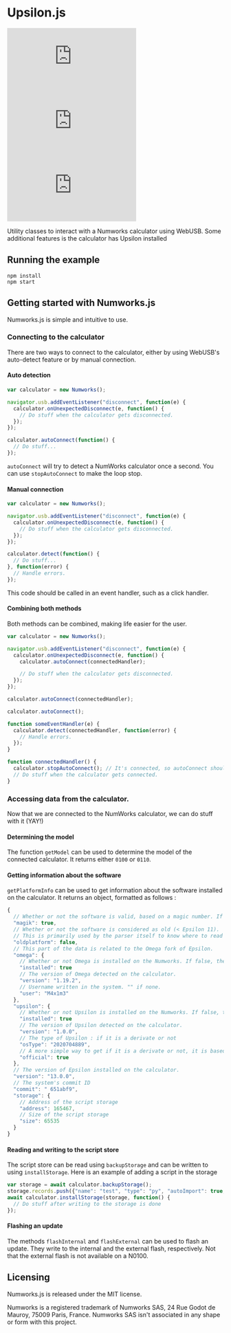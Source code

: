 # Upsilon.js

[![NPM](https://img.shields.io/npm/v/upsilon.js?style=flat-square)](https://www.npmjs.com/package/upsilon.js)
![Version](https://img.shields.io/github/package-json/v/M4xi1m3/numworks.js?color=green&style=flat-square)
![License](https://img.shields.io/npm/l/upsilon.js?color=blue&style=flat-square)

Utility classes to interact with a Numworks calculator using WebUSB. Some additional features is the calculator has Upsilon installed

## Running the example

```
npm install
npm start
```

## Getting started with Numworks.js

Numworks.js is simple and intuitive to use.

### Connecting to the calculator

There are two ways to connect to the calculator, either by using WebUSB's auto-detect feature or by manual connection.

#### Auto detection

```js
var calculator = new Numworks();

navigator.usb.addEventListener("disconnect", function(e) {
  calculator.onUnexpectedDisconnect(e, function() {
    // Do stuff when the calculator gets disconnected.
  });
});

calculator.autoConnect(function() {
  // Do stuff...
});
```

`autoConnect` will try to detect a NumWorks calculator once a second. You can use `stopAutoConnect` to make the loop stop.

#### Manual connection

```js
var calculator = new Numworks();

navigator.usb.addEventListener("disconnect", function(e) {
  calculator.onUnexpectedDisconnect(e, function() {
    // Do stuff when the calculator gets disconnected.
  });
});

calculator.detect(function() {
  // Do stuff...
}, function(error) {
  // Handle errors.
});
```

This code should be called in an event handler, such as a click handler.

#### Combining both methods

Both methods can be combined, making life easier for the user.

```js
var calculator = new Numworks();

navigator.usb.addEventListener("disconnect", function(e) {
  calculator.onUnexpectedDisconnect(e, function() {
    calculator.autoConnect(connectedHandler);

    // Do stuff when the calculator gets disconnected.
  });
});

calculator.autoConnect(connectedHandler);

calculator.autoConnect();

function someEventHandler(e) {
  calculator.detect(connectedHandler, function(error) {
    // Handle errors.
  });
}

function connectedHandler() {
  calculator.stopAutoConnect(); // It's connected, so autoConnect should stop.
  // Do stuff when the calculator gets connected.
}
```

### Accessing data from the calculator.

Now that we are connected to the NumWorks calculator, we can do stuff with it (YAY!)

#### Determining the model

The function `getModel` can be used to determine the model of the connected calculator. It returns either `0100` or `0110`.

#### Getting information about the software

`getPlatformInfo` can be used to get information about the software installed on the calculator. It returns an object, formatted as follows :

```js
{
  // Whether or not the software is valid, based on a magic number. If false, the rest of the structure is absent.
  "magik": true,
  // Whether or not the software is considered as old (< Epsilon 11).
  // This is primarily used by the parser itself to know where to read data.
  "oldplatform": false,
  // This part of the data is related to the Omega fork of Epsilon.
  "omega": {
    // Whether or not Omega is installed on the Numworks. If false, the rest of the Omega structure is absent
    "installed": true
    // The version of Omega detected on the calculator.
    "version": "1.19.2",
    // Username written in the system. "" if none.
    "user": "M4x1m3"
  },
  "upsilon": {
    // Whether or not Upsilon is installed on the Numworks. If false, the rest of the Upsilon structure is absent
    "installed": true
    // The version of Upsilon detected on the calculator.
    "version": "1.0.0",
    // The type of Upsilon : if it is a derivate or not
    "osType": "2020704889",
    // A more simple way to get if it is a derivate or not, it is based on the os type
    "official": true
  },
  // The version of Epsilon installed on the calculator.
  "version": "13.0.0",
  // The system's commit ID
  "commit": " 651abf9",
  "storage": {
    // Address of the script storage
    "address": 165467,
    // Size of the script storage
    "size": 65535
  }
}
```

#### Reading and writing to the script store

The script store can be read using `backupStorage` and can be written to using `installStorage`.
Here is an example of adding a script in the storage
```js
var storage = await calculator.backupStorage();
storage.records.push({"name": "test", "type": "py", "autoImport": true, position: 0, "code": "print('Hello World!')\n"});
await calculator.installStorage(storage, function() {
  // Do stuff after writing to the storage is done
});
```

#### Flashing an update

The methods `flashInternal` and `flashExternal` can be used to flash an update. They write to the internal and the external flash, respectively. Not that the external flash is not available on a N0100.

## Licensing

Numworks.js is released under the MIT license.

Numworks is a registered trademark of Numworks SAS, 24 Rue Godot de Mauroy, 75009 Paris, France. Numworks SAS isn't associated in any shape or form with this project.
